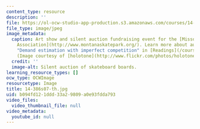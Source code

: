 ```yaml
---
content_type: resource
description: ''
file: https://ol-ocw-studio-app-production.s3.amazonaws.com/courses/14-386-new-econometric-methods-spring-2007/b094fd121ddd33a29809a0e93fdda793_14-386s07-th.jpg
file_type: image/jpeg
image_metadata:
  caption: Art show and silent auction fundraising event for the [Missoula Skatepark
    Association](http://www.montanaskatepark.org/). Learn more about auctions under
    "Demand estimation with imperfect competition" in [Readings](/courses/14-386-new-econometric-methods-spring-2007/pages/readings).
    (Image courtesy of [holotone](http://www.flickr.com/photos/holotone/).)
  credit: ''
  image-alt: Silent auction of skateboard boards.
learning_resource_types: []
ocw_type: OCWImage
resourcetype: Image
title: 14-386s07-th.jpg
uid: b094fd12-1ddd-33a2-9809-a0e93fdda793
video_files:
  video_thumbnail_file: null
video_metadata:
  youtube_id: null
---
```

